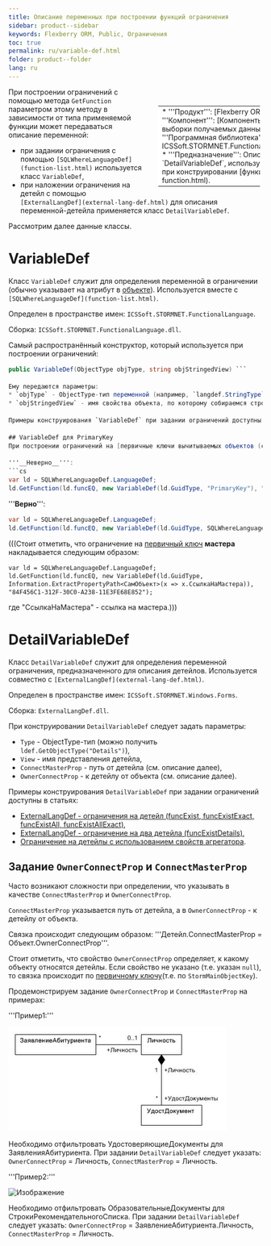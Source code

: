 ```yaml
---
title: Описание переменных при построении функций ограничения
sidebar: product--sidebar
keywords: Flexberry ORM, Public, Ограничения
toc: true
permalink: ru/variable-def.html
folder: product--folder
lang: ru
---
```


<div style="margin:5px; padding-left:28px; float:right; width:40%; outline:1px solid white;">
<br>
<table border="0" width="100%" bgcolor="#6495ED">
<tbody><tr><td bgcolor="#FFFFFF">
* '''Продукт''': [Flexberry ORM](flexberry-o-r-m.html)
* '''Компонент''': [Компоненты для фильтрации и ограничения выборки получаемых данных](limitation.html)
* '''Программная библиотека''': ICSSoft.STORMNET.FunctionalLanguage.dll,ExternalLangDef.dll
* '''Предназначение''': Описаны классы `VariableDef` и `DetailVariableDef`, используемые для задания переменных при конструировании [функции ограничения](limit-function.html).
</td>
</tr></tbody></table></a>
</div>

При построении ограничений с помощью метода `GetFunction` параметром этому методу в зависимости от типа применяемой функции может передаваться описание переменной:
* при задании ограничения с помощью `[SQLWhereLanguageDef](function-list.html)` используется класс `VariableDef`,
* при наложении ограничения на детейл с помощью `[ExternalLangDef](external-lang-def.html)` для описания переменной-детейла применяется класс `DetailVariableDef`.

Рассмотрим далее данные классы.

# VariableDef
Класс `VariableDef` служит для определения переменной в ограничении (обычно указывает на атрибут в [объекте](dataobject.html)). Используется вместе с `[SQLWhereLanguageDef](function-list.html)`.

Определен в пространстве имен: `ICSSoft.STORMNET.FunctionalLanguage`.

Сборка: `ICSSoft.STORMNET.FunctionalLanguage.dll`.

Самый распространённый конструктор, который используется при построении ограничений:
```cs
public VariableDef(ObjectType objType, string objStringedView) ```

Ему передаются параметры:
* `objType` - ObjectType-тип переменной (например, `langdef.StringType`),
* `objStringedView` - имя свойства объекта, по которому собираемся строить ограничение.

Примеры конструирования `VariableDef` при задании ограничений доступны в статье `[SQLWhereLanguageDef](function-list.html)`.

## VariableDef для PrimaryKey
При построении ограничений на [первичные ключи вычитываемых объектов (собственные ключи)](primary-keys-objects.html) стоит учитывать, что `[SQLWhereLanguageDef](function-list.html)` не обрабатывает константу "`PrimaryKey`". Вместо константы "`PrimaryKey`" надо использовать `StormMainObjectKey` (определена соответствующая константа).

'''__Неверно__''':
```cs
var ld = SQLWhereLanguageDef.LanguageDef;
ld.GetFunction(ld.funcEQ, new VariableDef(ld.GuidType, "PrimaryKey"), "64F45BC3-339B-4FBA-A036-C5E9FE9EAE53");
```
'''__Верно__''':
```cs
var ld = SQLWhereLanguageDef.LanguageDef;
ld.GetFunction(ld.funcEQ, new VariableDef(ld.GuidType, SQLWhereLanguageDef.StormMainObjectKey), "64F45BC3-339B-4FBA-A036-C5E9FE9EAE53");
```

(((<msg type=note>Стоит отметить, что ограничение на [первичный ключ](primary-keys-objects.html) __мастера__ накладывается следующим образом:
```
var ld = SQLWhereLanguageDef.LanguageDef;
ld.GetFunction(ld.funcEQ, new VariableDef(ld.GuidType, Information.ExtractPropertyPath<СамОбъект>(x => x.СсылкаНаМастера)), "84F456C1-312F-30C0-A238-11E3FE68E852");
```
где "СсылкаНаМастера" - ссылка на мастера.</msg>)))
# DetailVariableDef
Класс `DetailVariableDef` служит для определения переменной ограничения, предназначенного для описания детейлов. Используется совместно с `[ExternalLangDef](external-lang-def.html)`.

Определен в пространстве имен: `ICSSoft.STORMNET.Windows.Forms`.

Сборка: `ExternalLangDef.dll`.

При конструировании `DetailVariableDef` следует задать параметры:
* `Type` - ObjectType-тип (можно получить `ldef.GetObjectType("Details")`),
* `View` - имя представления детейла,
* `ConnectMasterProp` - путь от детейла (см. описание далее),
* `OwnerConnectProp` - к детейлу от объекта (см. описание далее).

Примеры конструирования `DetailVariableDef` при задании ограничений доступны в статьях:
* [ExternalLangDef - ограничения на детейл (funcExist, funcExistExact, funcExistAll, funcExistAllExact)](exist--exist-exact--exist-all--exist-all-exact.html),
* [ExternalLangDef - ограничение на два детейла (funcExistDetails)](exist-detals.html),
* [Ограничение на детейлы с использованием свойств агрегатора](limit-details-by-agregators-prop.html).

## Задание `OwnerConnectProp` и `ConnectMasterProp`
Часто возникают сложности при определении, что указывать в качестве `ConnectMasterProp` и `OwnerConnectProp`.

`ConnectMasterProp` указывается путь от детейла, а в `OwnerConnectProp` - к детейлу от объекта. 

Связка происходит следующим образом: '''Детейл.ConnectMasterProp = Объект.OwnerConnectProp'''.

Cтоит отметить, что свойство `OwnerConnectProp` определяет, к какому объекту относятся детейлы. Если свойство не указано (т.е. указан `null`), то связка происходит по [первичному ключу](primary-keys-objects.html)(т.е. по `StormMainObjectKey`).

Продемонстрируем задание `OwnerConnectProp` и `ConnectMasterProp` на примерах:

'''Пример1:'''

![](/images/pages/img/page/VariableDef/Diagramm.JPG)

Необходимо отфильтровать УдостоверяющиеДокументы для ЗаявленияАбитуриента. 
При задании `DetailVariableDef` следует указать: `OwnerConnectProp` = Личность, `ConnectMasterProp` = Личность.

'''Пример2:'''

![Изображение](/images/img/Ограничения/Examples/Diagramm2.PNG)

Необходимо отфильтровать ОбразовательныеДокументы для СтрокиРекомендательногоСписка. 
При задании `DetailVariableDef` следует указать: `OwnerConnectProp` = ЗаявлениеАбитуриента.Личность, `ConnectMasterProp` = Личность.

